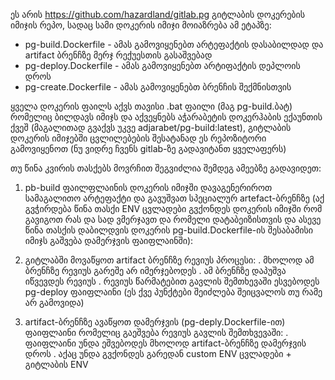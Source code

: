 ეს არის https://github.com/hazardland/gitlab.pg გიტლაბის დოკერების იმიჯის რეპო, სადაც სამი დოკერის იმიჯი მოიაზრება ამ ეტაპზე:

* pg-build.Dockerfile - ამას გამოვიყენებთ არტეფაქტის დასაბილდად და artifact ბრენჩზე მერჯ რექუესთის გასაშვებად
* pg-deploy.Dockerfile - ამას გამოვიყენებთ არტიფაქტის დეპლოის დროს
* pg-create.Dockerfile - ამას გამოვიყენებთ ბრენჩის შექმნისთვის

ყველა დოკერის ფაილს აქვს თავისი .bat ფაილი (მაგ pg-build.ბატ) რომელიც ბილდავს იმიჯს და აქვეყნებს აჭარაბეტის დოკერჰაბის ექაუნთის ქვეშ (მაგალითად გვაქვს უკვე adjarabet/pg-build:latest), გიტლაბის დოკერის იმიჯებში ცვლილებების შესატანად ეს რეპოზიტორი გამოვიყენოთ (ნუ ვიდრე ჩვენს gitlab-ზე გადავიტანთ ყველაფერს)

თუ წინა კვირის თასქებს მოვრჩით შეგვიძლია შემდეგ ამეებზე გადავიდეთ:

1. pb-build ფაილფლაინის დოკერის იმიჯში დავაგენერიროთ სამაგალითო არტეფაქტი და გავუშვათ სპეციალურ artefact-ბრენჩზე (აქ გვჭირდება წინა თასქი ENV ცვლადები გვქონდეს დოკერის იმიჯში რომ გავიგოთ რას და სად ვმერჯავთ და რომელი დატაბეიზისთვის და ასევე წინა თასქის დაბილდვის დოკერის pg-build.Dockerfile-ის შესაბამისი იმიჯს გაშვება დამერჯვის ფაიფლაინში):

2. გიტლაბში მოვაწყოთ artifact ბრენჩზე რევიუს პროცესი:
    . მხოლოდ ამ ბრენჩზე რევიუს გარეშე არ იმერჯებოდეს
    . ამ ბრენჩზე დაპუშვა იწვევდეს რევიუს
    . რევიუს წარმატებით გავლის შემთხევაში ესვებოდეს pg-deploy ფაიფლაინი
    (ეს ქვე პუნქტები შეიძლება შეიცვალოს თუ რამე არ გამოვიდა)

3. artifact-ბრენჩზე ავაწყოთ დამერჯვის (pg-deply.Dockerfile-ით) ფაიფლაინი რომელიც გაეშვება რევიუს გავლის შემთხვევაში:
    . ფაიფლაინი უნდა ეშვებოდეს მხოლოდ artifact-ბრენჩზე დამერჯვის დროს
    . აქაც უნდა გვქონდეს გარედან custom ENV ცვლადები + გიტლაბის ENV
    
